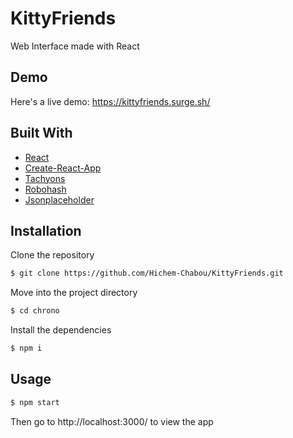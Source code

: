 # KittyFriends
Web Interface made with React  

## Demo  
Here's a live demo: https://kittyfriends.surge.sh/

## Built With  
* [React](https://reactjs.org/)  
* [Create-React-App](https://create-react-app.dev/)  
* [Tachyons](https://tachyons.io/)  
* [Robohash](https://robohash.org/)  
* [Jsonplaceholder](https://jsonplaceholder.typicode.com/)  

## Installation
Clone the repository  
```bash 
$ git clone https://github.com/Hichem-Chabou/KittyFriends.git
```
Move into the project directory  
```bash 
$ cd chrono
```
Install the dependencies

```bash
$ npm i
```

## Usage
```bash
$ npm start
```

Then go to http://localhost:3000/ to view the app  
